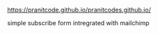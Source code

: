 https://pranitcode.github.io/pranitcodes.github.io/

simple subscribe form intregrated with mailchimp
